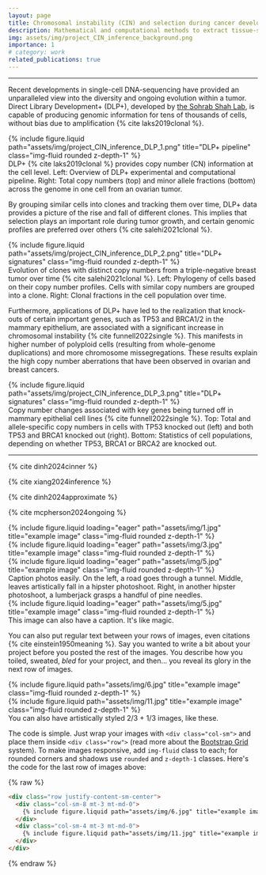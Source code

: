 ```yaml
---
layout: page
title: Chromosomal instability (CIN) and selection during cancer development
description: Mathematical and computational methods to extract tissue-specific CIN occurrence rates and selection coefficients from single-cell DNA-sequencing data
img: assets/img/project_CIN_inference_background.png
importance: 1
# category: work
related_publications: true
---
```


---

Recent developments in single-cell DNA-sequencing have provided an unparalleled view into the diversity and ongoing evolution within a tumor.
Direct Library Development+ (DLP+), developed by [the Sohrab Shah Lab](https://www.mskcc.org/research-areas/labs/sohrab-shah), is capable of producing genomic information for tens of thousands of cells, without bias due to amplification {% cite laks2019clonal %}.

<div class="row">
    <div class="col-sm mt-3 mt-md-0">
        {% include figure.liquid path="assets/img/project_CIN_inference_DLP_1.png" title="DLP+ pipeline" class="img-fluid rounded z-depth-1" %}
    </div>
</div>
<div class="caption">
    DLP+ {% cite laks2019clonal %} provides copy number (CN) information at the cell level.  
    Left: Overview of DLP+ experimental and computational pipeline.  
    Right: Total copy numbers (top) and minor allele fractions (bottom) across the genome in one cell from an ovarian tumor.
</div>

By grouping similar cells into clones and tracking them over time, DLP+ data provides a picture of the rise and fall of different clones.
This implies that selection plays an important role during tumor growth, and certain genomic profiles are preferred over others {% cite salehi2021clonal %}.

<div class="row">
    <div class="col-sm mt-3 mt-md-0">
        {% include figure.liquid path="assets/img/project_CIN_inference_DLP_2.png" title="DLP+ signatures" class="img-fluid rounded z-depth-1" %}
    </div>
</div>
<div class="caption">
    Evolution of clones with distinct copy numbers from a triple-negative breast tumor over time {% cite salehi2021clonal %}.  
    Left: Phylogeny of cells based on their copy number profiles. Cells with similar copy numbers are grouped into a clone.  
    Right: Clonal fractions in the cell population over time.
</div>

Furthermore, applications of DLP+ have led to the realization that knock-outs of certain important genes, such as TP53 and BRCA1/2 in the mammary epithelium, are associated with a significant increase in chromosomal instability {% cite funnell2022single %}.
This manifests in higher number of polyploid cells (resulting from whole-genome duplications) and more chromosome missegregations.
These results explain the high copy number aberrations that have been observed in ovarian and breast cancers.

<div class="row">
    <div class="col-sm mt-3 mt-md-0">
        {% include figure.liquid path="assets/img/project_CIN_inference_DLP_3.png" title="DLP+ signatures" class="img-fluid rounded z-depth-1" %}
    </div>
</div>
<div class="caption">
    Copy number changes associated with key genes being turned off in mammary epithelial cell lines {% cite funnell2022single %}.  
    Top: Total and allele-specific copy numbers in cells with TP53 knocked out (left) and both TP53 and BRCA1 knocked out (right).  
    Bottom: Statistics of cell populations, depending on whether TP53, BRCA1 or BRCA2 are knocked out.
</div>

---

{% cite dinh2024cinner %}

{% cite xiang2024inference %}

{% cite dinh2024approximate %}

{% cite mcpherson2024ongoing %}



<div class="row">
    <div class="col-sm mt-3 mt-md-0">
        {% include figure.liquid loading="eager" path="assets/img/1.jpg" title="example image" class="img-fluid rounded z-depth-1" %}
    </div>
    <div class="col-sm mt-3 mt-md-0">
        {% include figure.liquid loading="eager" path="assets/img/3.jpg" title="example image" class="img-fluid rounded z-depth-1" %}
    </div>
    <div class="col-sm mt-3 mt-md-0">
        {% include figure.liquid loading="eager" path="assets/img/5.jpg" title="example image" class="img-fluid rounded z-depth-1" %}
    </div>
</div>
<div class="caption">
    Caption photos easily. On the left, a road goes through a tunnel. Middle, leaves artistically fall in a hipster photoshoot. Right, in another hipster photoshoot, a lumberjack grasps a handful of pine needles.
</div>
<div class="row">
    <div class="col-sm mt-3 mt-md-0">
        {% include figure.liquid loading="eager" path="assets/img/5.jpg" title="example image" class="img-fluid rounded z-depth-1" %}
    </div>
</div>
<div class="caption">
    This image can also have a caption. It's like magic.
</div>

You can also put regular text between your rows of images, even citations {% cite einstein1950meaning %}.
Say you wanted to write a bit about your project before you posted the rest of the images.
You describe how you toiled, sweated, _bled_ for your project, and then... you reveal its glory in the next row of images.

<div class="row justify-content-sm-center">
    <div class="col-sm-8 mt-3 mt-md-0">
        {% include figure.liquid path="assets/img/6.jpg" title="example image" class="img-fluid rounded z-depth-1" %}
    </div>
    <div class="col-sm-4 mt-3 mt-md-0">
        {% include figure.liquid path="assets/img/11.jpg" title="example image" class="img-fluid rounded z-depth-1" %}
    </div>
</div>
<div class="caption">
    You can also have artistically styled 2/3 + 1/3 images, like these.
</div>

The code is simple.
Just wrap your images with `<div class="col-sm">` and place them inside `<div class="row">` (read more about the <a href="https://getbootstrap.com/docs/4.4/layout/grid/">Bootstrap Grid</a> system).
To make images responsive, add `img-fluid` class to each; for rounded corners and shadows use `rounded` and `z-depth-1` classes.
Here's the code for the last row of images above:

{% raw %}

```html
<div class="row justify-content-sm-center">
  <div class="col-sm-8 mt-3 mt-md-0">
    {% include figure.liquid path="assets/img/6.jpg" title="example image" class="img-fluid rounded z-depth-1" %}
  </div>
  <div class="col-sm-4 mt-3 mt-md-0">
    {% include figure.liquid path="assets/img/11.jpg" title="example image" class="img-fluid rounded z-depth-1" %}
  </div>
</div>
```

{% endraw %}
